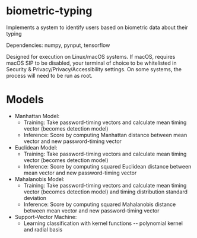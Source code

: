 # biometric-typing

Implements a system to identify users based on biometric data about their typing

Dependencies:  numpy, pynput, tensorflow

Designed for execution on Linux/macOS systems.  If macOS, requires macOS SIP to be disabled, your terminal of choice to be whitelisted in Security & Privacy/Privacy/Accessibility settings.  On some systems, the process will need to be run as root.

# Models
- Manhattan Model:
    - Training: Take password-timing vectors and calculate mean timing vector (becomes detection model)
    - Inference: Score by computing Manhattan distance between mean vector and new password-timing vector
- Euclidean Model: 
    - Training: Take password-timing vectors and calculate mean timing vector (becomes detection model)
    - Inference: Score by computing squared Euclidean distance between mean vector and new password-timing vector
- Mahalanobis Model: 
    - Training: Take password-timing vectors and calculate mean timing vector (becomes detection model) and timing distribution standard deviation
    - Inference: Score by computing squared Mahalanobis distance between mean vector and new password-timing vector
- Support-Vector Machine: 
    - Learning classification with kernel functions -- polynomial kernel and radial basis
   
